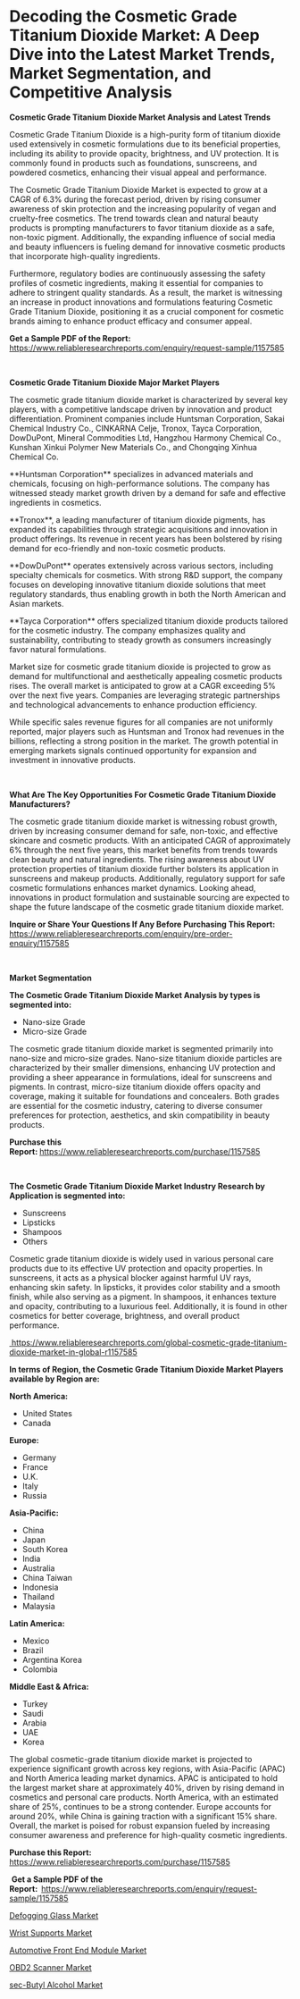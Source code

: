 <p><h1>Decoding the Cosmetic Grade Titanium Dioxide Market: A Deep Dive into the Latest Market Trends, Market Segmentation, and Competitive Analysis</h1></p><p><strong>Cosmetic Grade Titanium Dioxide Market Analysis and Latest Trends</strong></p>
<p><p>Cosmetic Grade Titanium Dioxide is a high-purity form of titanium dioxide used extensively in cosmetic formulations due to its beneficial properties, including its ability to provide opacity, brightness, and UV protection. It is commonly found in products such as foundations, sunscreens, and powdered cosmetics, enhancing their visual appeal and performance.</p><p>The Cosmetic Grade Titanium Dioxide Market is expected to grow at a CAGR of 6.3% during the forecast period, driven by rising consumer awareness of skin protection and the increasing popularity of vegan and cruelty-free cosmetics. The trend towards clean and natural beauty products is prompting manufacturers to favor titanium dioxide as a safe, non-toxic pigment. Additionally, the expanding influence of social media and beauty influencers is fueling demand for innovative cosmetic products that incorporate high-quality ingredients. </p><p>Furthermore, regulatory bodies are continuously assessing the safety profiles of cosmetic ingredients, making it essential for companies to adhere to stringent quality standards. As a result, the market is witnessing an increase in product innovations and formulations featuring Cosmetic Grade Titanium Dioxide, positioning it as a crucial component for cosmetic brands aiming to enhance product efficacy and consumer appeal.</p></p>
<p><strong>Get a Sample PDF of the Report:&nbsp;</strong> <a href="https://www.reliableresearchreports.com/enquiry/request-sample/1157585">https://www.reliableresearchreports.com/enquiry/request-sample/1157585</a></p>
<p>&nbsp;</p>
<p><strong>Cosmetic Grade Titanium Dioxide Major Market Players</strong></p>
<p><p>The cosmetic grade titanium dioxide market is characterized by several key players, with a competitive landscape driven by innovation and product differentiation. Prominent companies include Huntsman Corporation, Sakai Chemical Industry Co., CINKARNA Celje, Tronox, Tayca Corporation, DowDuPont, Mineral Commodities Ltd, Hangzhou Harmony Chemical Co., Kunshan Xinkui Polymer New Materials Co., and Chongqing Xinhua Chemical Co.</p><p>**Huntsman Corporation** specializes in advanced materials and chemicals, focusing on high-performance solutions. The company has witnessed steady market growth driven by a demand for safe and effective ingredients in cosmetics. </p><p>**Tronox**, a leading manufacturer of titanium dioxide pigments, has expanded its capabilities through strategic acquisitions and innovation in product offerings. Its revenue in recent years has been bolstered by rising demand for eco-friendly and non-toxic cosmetic products.</p><p>**DowDuPont** operates extensively across various sectors, including specialty chemicals for cosmetics. With strong R&D support, the company focuses on developing innovative titanium dioxide solutions that meet regulatory standards, thus enabling growth in both the North American and Asian markets.</p><p>**Tayca Corporation** offers specialized titanium dioxide products tailored for the cosmetic industry. The company emphasizes quality and sustainability, contributing to steady growth as consumers increasingly favor natural formulations.</p><p>Market size for cosmetic grade titanium dioxide is projected to grow as demand for multifunctional and aesthetically appealing cosmetic products rises. The overall market is anticipated to grow at a CAGR exceeding 5% over the next five years. Companies are leveraging strategic partnerships and technological advancements to enhance production efficiency.</p><p>While specific sales revenue figures for all companies are not uniformly reported, major players such as Huntsman and Tronox had revenues in the billions, reflecting a strong position in the market. The growth potential in emerging markets signals continued opportunity for expansion and investment in innovative products.</p></p>
<p>&nbsp;</p>
<p><strong>What Are The Key Opportunities For Cosmetic Grade Titanium Dioxide Manufacturers?</strong></p>
<p><p>The cosmetic grade titanium dioxide market is witnessing robust growth, driven by increasing consumer demand for safe, non-toxic, and effective skincare and cosmetic products. With an anticipated CAGR of approximately 6% through the next five years, this market benefits from trends towards clean beauty and natural ingredients. The rising awareness about UV protection properties of titanium dioxide further bolsters its application in sunscreens and makeup products. Additionally, regulatory support for safe cosmetic formulations enhances market dynamics. Looking ahead, innovations in product formulation and sustainable sourcing are expected to shape the future landscape of the cosmetic grade titanium dioxide market.</p></p>
<p><strong>Inquire or Share Your Questions If Any Before Purchasing This Report:</strong> <a href="https://www.reliableresearchreports.com/enquiry/pre-order-enquiry/1157585">https://www.reliableresearchreports.com/enquiry/pre-order-enquiry/1157585</a></p>
<p>&nbsp;</p>
<p><strong>Market Segmentation</strong></p>
<p><strong>The Cosmetic Grade Titanium Dioxide Market Analysis by types is segmented into:</strong></p>
<p><ul><li>Nano-size Grade</li><li>Micro-size Grade</li></ul></p>
<p><p>The cosmetic grade titanium dioxide market is segmented primarily into nano-size and micro-size grades. Nano-size titanium dioxide particles are characterized by their smaller dimensions, enhancing UV protection and providing a sheer appearance in formulations, ideal for sunscreens and pigments. In contrast, micro-size titanium dioxide offers opacity and coverage, making it suitable for foundations and concealers. Both grades are essential for the cosmetic industry, catering to diverse consumer preferences for protection, aesthetics, and skin compatibility in beauty products.</p></p>
<p><strong>Purchase this Report:&nbsp;</strong><a href="https://www.reliableresearchreports.com/purchase/1157585">https://www.reliableresearchreports.com/purchase/1157585</a></p>
<p>&nbsp;</p>
<p><strong>The Cosmetic Grade Titanium Dioxide Market Industry Research by Application is segmented into:</strong></p>
<p><ul><li>Sunscreens</li><li>Lipsticks</li><li>Shampoos</li><li>Others</li></ul></p>
<p><p>Cosmetic grade titanium dioxide is widely used in various personal care products due to its effective UV protection and opacity properties. In sunscreens, it acts as a physical blocker against harmful UV rays, enhancing skin safety. In lipsticks, it provides color stability and a smooth finish, while also serving as a pigment. In shampoos, it enhances texture and opacity, contributing to a luxurious feel. Additionally, it is found in other cosmetics for better coverage, brightness, and overall product performance.</p></p>
<p><a href="https://www.reliableresearchreports.com/global-cosmetic-grade-titanium-dioxide-market-in-global-r1157585">&nbsp;https://www.reliableresearchreports.com/global-cosmetic-grade-titanium-dioxide-market-in-global-r1157585</a></p>
<p><strong>In terms of Region, the Cosmetic Grade Titanium Dioxide Market Players available by Region are:</strong></p>
<p>
    <p> <strong> North America: </strong>
        <ul>
            <li>United States</li>
            <li>Canada</li>
        </ul>
        </p> 
    <p> <strong> Europe: </strong>
        <ul>
            <li>Germany</li>
            <li>France</li>
            <li>U.K.</li>
            <li>Italy</li>
            <li>Russia</li>
        </ul>
        </p> 
    <p> <strong> Asia-Pacific: </strong>
        <ul>
            <li>China</li>
            <li>Japan</li>
            <li>South Korea</li>
            <li>India</li>
            <li>Australia</li>
            <li>China Taiwan</li>
            <li>Indonesia</li>
            <li>Thailand</li>
            <li>Malaysia</li>
        </ul>
        </p> 
    <p> <strong> Latin America: </strong>
        <ul>
            <li>Mexico</li>
            <li>Brazil</li>
            <li>Argentina Korea</li>
            <li>Colombia</li>
        </ul>
        </p> 
    <p> <strong> Middle East & Africa: </strong>
        <ul>
            <li>Turkey</li>
            <li>Saudi</li>
            <li>Arabia</li>
            <li>UAE</li>
            <li>Korea</li>
        </ul>
    </p>
    </p>
<p><p>The global cosmetic-grade titanium dioxide market is projected to experience significant growth across key regions, with Asia-Pacific (APAC) and North America leading market dynamics. APAC is anticipated to hold the largest market share at approximately 40%, driven by rising demand in cosmetics and personal care products. North America, with an estimated share of 25%, continues to be a strong contender. Europe accounts for around 20%, while China is gaining traction with a significant 15% share. Overall, the market is poised for robust expansion fueled by increasing consumer awareness and preference for high-quality cosmetic ingredients.</p></p>
<p><strong>Purchase this Report: </strong><a href="https://www.reliableresearchreports.com/purchase/1157585">https://www.reliableresearchreports.com/purchase/1157585</a></p>
<p>&nbsp;<strong>Get a Sample PDF of the Report:&nbsp;&nbsp;</strong><a href="https://www.reliableresearchreports.com/enquiry/request-sample/1157585">https://www.reliableresearchreports.com/enquiry/request-sample/1157585</a></p>
<p><strong></strong></p>
<p><p><a href="https://github.com/AfsanaMia652/Market-Research-Report-List-1/blob/main/defogging-glass-market.md">Defogging Glass Market</a></p><p><a href="https://medium.com/@lisastevens48/in-the-wrist-supports-market-the-main-focus-is-on-keeping-costs-low-and-getting-the-most-out-of-9b35c6f051ba">Wrist Supports Market</a></p><p><a href="https://www.linkedin.com/pulse/global-automotive-front-end-module-market-landscape-future-jcgte?trackingId=ytnIqXB8T8W2MB0uVdKyvg%3D%3D">Automotive Front End Module Market</a></p><p><a href="https://www.linkedin.com/pulse/how-regional-global-trends-shaping-obd2-scanner-market-vsuce?trackingId=219jO3vUQzi0rGGxdRE1%2BQ%3D%3D">OBD2 Scanner Market</a></p><p><a href="https://github.com/AshikRahman665/Market-Research-Report-List-1/blob/main/sec-butyl-alcohol-market.md">sec-Butyl Alcohol Market</a></p></p>